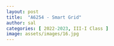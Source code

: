 ```yaml
---
layout: post
title:  "A6254 - Smart Grid"
author: sal
categories: [ 2022-2023, III-I Class ]
image: assets/images/16.jpg
---
```


